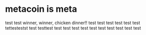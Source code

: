 # metacoin is meta

test
test
winner, winner, chicken dinner!!
test
test
test
test
test
test
tettestestst
test
testtest
test
test
test
test
test
test
test
test
test
test
